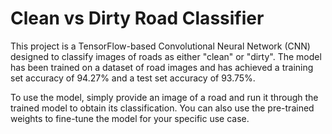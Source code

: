 # Clean vs Dirty Road Classifier
This project is a TensorFlow-based Convolutional Neural Network (CNN) designed to classify images of roads as either "clean" or "dirty". The model has been trained on a dataset of road images and has achieved a training set accuracy of 94.27% and a test set accuracy of 93.75%.

To use the model, simply provide an image of a road and run it through the trained model to obtain its classification. You can also use the pre-trained weights to fine-tune the model for your specific use case.

